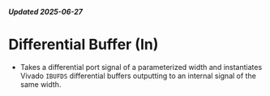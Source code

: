 ***Updated 2025-06-27***
# Differential Buffer (In)

- Takes a differential port signal of a parameterized width and instantiates Vivado `IBUFDS` differential buffers outputting to an internal signal of the same width.
